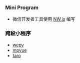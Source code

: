 ### Mini Program

* 微信开发者工具使用 [NW.js](https://github.com/nwjs/nw.js) 编写

### 跨段小程序

* [wepy](https://github.com/Tencent/wepy)
* [mpvue](https://github.com/Meituan-Dianping/mpvue)
* [taro](https://github.com/NervJS/taro)